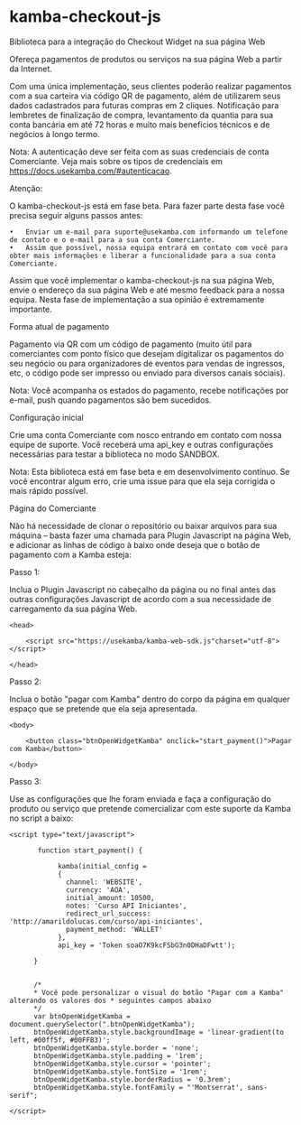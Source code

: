 # kamba-checkout-js
Biblioteca para a integração do Checkout Widget na sua página Web


Ofereça pagamentos de produtos ou serviços na sua página Web a partir da Internet.

Com uma única implementação, seus clientes poderão realizar pagamentos com a sua carteira via código QR de pagamento, além de utilizarem seus dados cadastrados para futuras compras em 2 cliques. Notificação para lembretes de finalização de compra, levantamento da quantia para sua conta bancária em até 72 horas e muito mais benefícios técnicos e de negócios à longo termo.

Nota: A autenticação deve ser feita com as suas credenciais de conta Comerciante. Veja mais sobre os tipos de credenciais em https://docs.usekamba.com/#autenticacao.


Atenção:

O kamba-checkout-js está em fase beta. Para fazer parte desta fase você precisa seguir alguns passos antes:

	•	Enviar um e-mail para suporte@usekamba.com informando um telefone de contato e o e-mail para a sua conta Comerciante.
	•	Assim que possível, nossa equipa entrará em contato com você para obter mais informações e liberar a funcionalidade para a sua conta Comerciante.

Assim que você implementar o kamba-checkout-js na sua página Web, envie o endereço da sua página Web e até mesmo feedback para a nossa equipa. Nesta fase de implementação a sua opinião é extremamente importante.


Forma atual de pagamento

Pagamento via QR com um código de pagamento (muito útil para comerciantes com ponto físico que desejam digitalizar os pagamentos do seu negócio ou para organizadores de eventos para vendas de ingressos, etc, o código pode ser impresso ou enviado para diversos canais sóciais).

Nota: Você acompanha os estados do pagamento, recebe notificações por e-mail, push quando pagamentos são bem sucedidos.


Configuração inicial

Crie uma conta Comerciante com nosco entrando em contato com nossa equipe de suporte. Você receberá uma api_key e outras configurações necessárias para testar a biblioteca no modo SANDBOX.

Nota: Esta biblioteca está em fase beta e em desenvolvimento contínuo. Se você encontrar algum erro, crie uma issue para que ela seja corrigida o mais rápido possível.


Página do Comerciante

Não há necessidade de clonar o repositório ou baixar arquivos para sua máquina – basta fazer uma chamada para Plugin Javascript na página Web, e adicionar as linhas de código à baixo onde deseja que o botão de pagamento com a Kamba esteja:

Passo 1:

Inclua o Plugin Javascript no cabeçalho da página ou no final antes das outras configurações Javascript de acordo com a sua necessidade de carregamento da sua página Web.


	<head>     
	      
	    <script src="https://usekamba/kamba-web-sdk.js"charset="utf-8"></script>

	</head>

Passo 2:

Inclua o botão "pagar com Kamba" dentro do corpo da página em qualquer espaço que se pretende que ela seja apresentada. 

	<body>
		
		<button class="btnOpenWidgetKamba" onclick="start_payment()">Pagar com Kamba</button>

	</body>


Passo 3:

Use as configurações que lhe foram enviada e faça a configuração do produto ou serviço que pretende comercializar com este suporte da Kamba no script a baixo:


	<script type="text/javascript">

	       function start_payment() {
	      
	        	kamba(initial_config =
	            { 
	              channel: 'WEBSITE',
	              currency: 'AOA',
	              initial_amount: 10500,
	              notes: 'Curso API Iniciantes',
	              redirect_url_success: 'http://amarildolucas.com/curso/api-iniciantes',
	              payment_method: 'WALLET'
	            },
	            api_key = 'Token soaO7K9kcFSbG3n0DHaDFwtt');

	      }


	      /*
	      * Você pode personalizar o visual do botão "Pagar com a Kamba" alterando os valores dos * seguintes campos abaixo
	      */
	      var btnOpenWidgetKamba = document.querySelector(".btnOpenWidgetKamba");
	      btnOpenWidgetKamba.style.backgroundImage = 'linear-gradient(to left, #00ff5f, #00FFB3)';
	      btnOpenWidgetKamba.style.border = 'none';
	      btnOpenWidgetKamba.style.padding = '1rem';
	      btnOpenWidgetKamba.style.cursor = 'pointer';
	      btnOpenWidgetKamba.style.fontSize = '1rem';
	      btnOpenWidgetKamba.style.borderRadius = '0.3rem';
	      btnOpenWidgetKamba.style.fontFamily = "'Montserrat', sans-serif";

	</script>
